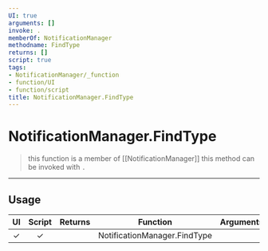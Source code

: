 ```yaml
---
UI: true
arguments: []
invoke: .
memberOf: NotificationManager
methodname: FindType
returns: []
script: true
tags:
- NotificationManager/_function
- function/UI
- function/script
title: NotificationManager.FindType
---
```

# NotificationManager.FindType
> this function is a member of [[NotificationManager]]
> this method can be invoked with `.`
-----
## Usage
|  UI | Script | Returns | Function | Arguments |
|:---:|:------:|-------:|:--------:|:---------|
|✓|✓||NotificationManager.FindType||
